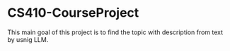 # CS410-CourseProject

This main goal of this project is to find the topic with description from text by usnig LLM. 
